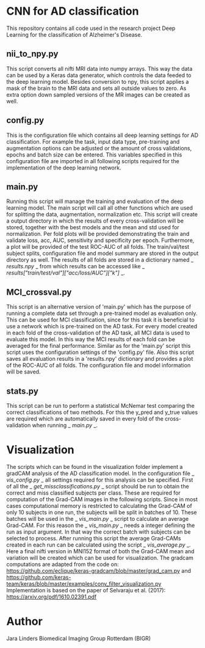 # CNN for AD classification
This repository contains all code used in the research project Deep Learning for the classification of Alzheimer's Disease.  

## nii_to_npy.py
This script converts all nifti MRI data into numpy arrays. This way the data can be used by a Keras data generator, which controls the data feeded to the deep learning model. Besides conversion to npy, this script applies a mask of the brain to the MRI data and sets all outside values to zero. As extra option down sampled versions of the MR images can be created as well.

## config.py
This is the configuration file which contains all deep learning settings for AD classification. For example the task, input data type, pre-training and augmentation options can be adjusted or the amount of cross validations, epochs and batch size can be entered. This variables specified in this configuration file are imported in all following scripts required for the implementation of the deep learning network.  

## main.py
Running this script will manage the training and evaluation of the deep learning model. The main script will call all other functions which are used for splitting the data, augmentation, normalization etc. This script will create a output directory in which the results of every cross-validation will be stored, together with the best models and the mean and std used for normalization. Per fold plots will be provided demonstrating the train and validate loss, acc, AUC, sensitivity and specificity per epoch. Furthermore, a plot will be provided of the test ROC-AUC of all folds. The train/val/test subject splits, configuration file and model summary are stored in the output directory as well. The results of all folds are stored in a dictionary named _ _results.npy_ _ from which results can be accessed like _ _results["train/test/val"]["acc/loss/AUC"]["k"]_ _.

## MCI_crossval.py
This script is an alternative version of 'main.py' which has the purpose of running a complete data set through a pre-trained model as evaluation only. This can be used for MCI classification, since for this task it is beneficial to use a network which is pre-trained on the AD task. For every model created in each fold of the cross-validation of the AD task, all MCI data is used to evaluate this model. In this way the MCI results of each fold can be averaged for the final performance. Similar as for the 'main.py' script this script uses the configuration settings of the 'config.py' file. Also this script saves all evaluation results in a 'results.npy' dictionary and provides a plot of the ROC-AUC of all folds. The configuration file and model information will be saved.

## stats.py
This script can be run to perform a statistical McNemar test comparing the correct classifications of two methods. For this the y_pred and y_true values are required which are automatically saved in every fold of the cross-validation when running _ _main.py_ _.

# Visualization
The scripts which can be found in the visualization folder implement a gradCAM analysis of the AD classification model. In the configuration file _ _vis_config.py_ _ all settings required for this analysis can be specified. First of all the _ _get_missclassifications.py_ _ script should be run to obtain the correct and miss classified subjects per class. These are required for computation of the Grad-CAM images in the following scripts. Since in most cases computational memory is restricted to calculating the Grad-CAM of only 10 subjects in one run, the subjects will be split in batches of 10. These batches will be used in the _ _vis_main.py_ _ script to calculate an average Grad-CAM. For this reason the _ _vis_main.py_ _ needs a integer defining the run as input argument. In that way the correct batch with subjects can be selected to process. After running this script the average Grad-CAMs created in each run can be calculated using the script _ _vis_average.py_ _. Here a final nifti version in MNI152 format of both the Grad-CAM mean and variation will be created which can be used for visualization. The gradcam computations are adapted from the code on: https://github.com/eclique/keras-gradcam/blob/master/grad_cam.py and https://github.com/keras-team/keras/blob/master/examples/conv_filter_visualization.py Implementation is based on the paper of Selvaraju et al. (2017): https://arxiv.org/pdf/1610.02391.pdf

# Author
Jara Linders
Biomedical Imaging Group Rotterdam (BIGR)




 
